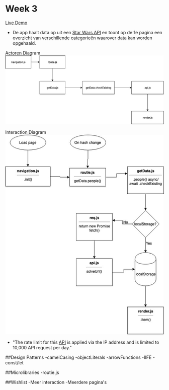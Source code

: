 # Week 3 

[Live Demo](https://jesperingels.github.io/web-app-from-scratch-18-19/week3/index.html)

- De app haalt data op uit een [Star Wars API](https://swapi.co/) en toont op de 1e pagina een overzicht van verschillende categorieën waarover data kan worden opgehaald. 

Actoren Diagram
![alt text](https://github.com/jesperingels/web-app-from-scratch-18-19/blob/master/week3/img/ActorenDiagram.jpg)

Interaction Diagram
![alt text](https://github.com/jesperingels/web-app-from-scratch-18-19/blob/master/week3/img/InteractionDiagram.jpg)

- "The rate limit for this [API](https://swapi.co/) is applied via the IP address and is limited to 10,000 API request per day."

##Design Patterns
-camelCasing
-objectLiterals
-arrowFunctions
-IIFE
-const/let

##Microlibraries
-routie.js

##Wishlist
-Meer interaction
-Meerdere pagina's



